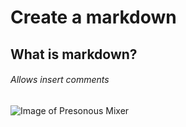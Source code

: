 # Create a markdown
## What is markdown?
###### Allows insert comments
![Image of Presonous Mixer](https://www.fmicassets.com/Damroot/ZoomJpg/10013/2779200404_pre_aud_frt_1_nr.jpg)
